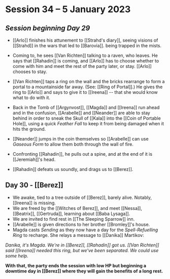 # Session 34 – 5 January 2023

## *Session beginning Day 29*

- [[Arlo]] finishes his attunement to [[Strahd's diary]], seeing visions of [[Strahd]] in the wars that led to [[Barovia]]. being trapped in the mists.
- Coming to, he sees [[Van Richten]] talking to a raven, who leaves. He says that [[Rahadin]] is coming, and [[Arlo]] has to choose whether to come with him and meet the rest of the party later, or stay. [[Arlo]] chooses to stay.
- [[Van Richten]] taps a ring on the wall and the bricks rearrange to form a portal to a mountainside far away. (See: [[Ring of Portal]].) He gives the ring to [[Arlo]] and says to give it to [[Ireena]] -- that she would know what to do with it.


- Back in the Tomb of [[Argynvost]], [[Magda]] and [[Ireena]] run ahead and in the confusion, [[Arabelle]] and [[Neander]] are able to stay behind in order to sneak the Skull of [[Kala]] into the [[Coin of Portable Hole]], using a quick *Feather Fall* to keep it from being damaged when it hits the ground. 
- [[Neander]] jumps in the coin themselves so [[Arabelle]] can use *Gaseous Form* to allow them both through the wall of fire.

- Confronting [[Rahadin]], he pulls out a spine, and at the end of it is [[Jeremiah]]'s head.
- [[Rahadin]] defeats us soundly, and drags us to [[Berez]].

## Day 30 - [[Berez]]

- We awake, tied to a tree outside of [[Berez]], barely alive. Notably, [[Ireena]] is missing.
- We are freed by the [[Witches of Berez]], and meet [[Nessa]], [[Beatrix]], [[Gertruda]], learning about [[Baba Lysaga]].
- We are invited to find rest in [[The Sleeping Sparrow]] inn.
- [[Arabelle]] is given directions to her brother [[Bromley]]'s house.
- Magda casts *Sending* as they now have a day for the *Spell-Refuelling Ring* to recharge. She relays a message to [[Danika]] Martikov:

*Danika, it's Magda. We're in [[Berez]], [[Rahadin]] got us. [[Van Richten]] said [[Ireena]] needed this ring, but we've been separated. We could use some help.*

**With that, the party ends the session with low HP but beginning a downtime day in [[Berez]] where they will gain the benefits of a long rest.**